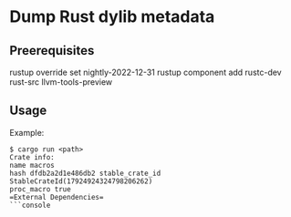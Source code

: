 # Dump Rust dylib metadata

## Preerequisites

rustup override set nightly-2022-12-31
rustup component add rustc-dev rust-src llvm-tools-preview

## Usage

Example:

```console
$ cargo run <path>
Crate info:
name macros
hash dfdb2a2d1e486db2 stable_crate_id StableCrateId(17924924324798206262)
proc_macro true
=External Dependencies=
```console